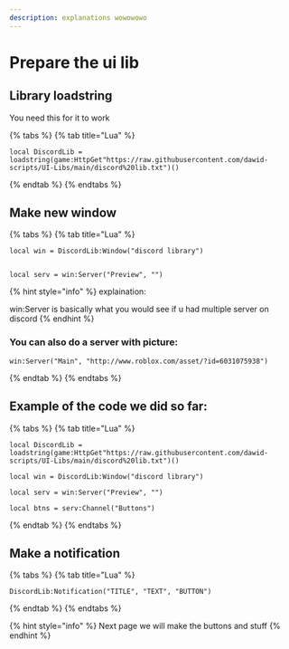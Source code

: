 ```yaml
---
description: explanations wowowowo
---
```


# Prepare the ui lib

## Library loadstring

You need this for it to work

{% tabs %}
{% tab title="Lua" %}
```
local DiscordLib = loadstring(game:HttpGet"https://raw.githubusercontent.com/dawid-scripts/UI-Libs/main/discord%20lib.txt")()
```
{% endtab %}
{% endtabs %}

## Make new window

{% tabs %}
{% tab title="Lua" %}
```
local win = DiscordLib:Window("discord library")


local serv = win:Server("Preview", "")
```

{% hint style="info" %}
explaination:

win:Server is basically what you would see if u had multiple server on discord
{% endhint %}

### You can also do a server with picture:

```
win:Server("Main", "http://www.roblox.com/asset/?id=6031075938")
```
{% endtab %}
{% endtabs %}

## Example of the code we did so far:

{% tabs %}
{% tab title="Lua" %}
```
local DiscordLib = loadstring(game:HttpGet"https://raw.githubusercontent.com/dawid-scripts/UI-Libs/main/discord%20lib.txt")()

local win = DiscordLib:Window("discord library")

local serv = win:Server("Preview", "")

local btns = serv:Channel("Buttons")
```
{% endtab %}
{% endtabs %}

## Make a notification&#x20;

{% tabs %}
{% tab title="Lua" %}
```
DiscordLib:Notification("TITLE", "TEXT", "BUTTON")
```
{% endtab %}
{% endtabs %}

{% hint style="info" %}
Next page we will make the buttons and stuff
{% endhint %}

##

